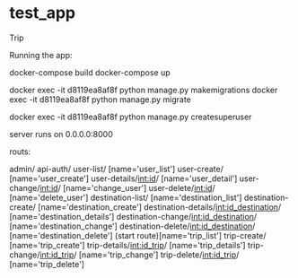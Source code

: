 # test_app
Trip

Running the app:

docker-compose build
docker-compose up

docker exec -it d8119ea8af8f python manage.py makemigrations
docker exec -it d8119ea8af8f python manage.py migrate

docker exec -it d8119ea8af8f python manage.py createsuperuser

server runs on 0.0.0.0:8000

routs:

admin/
api-auth/
user-list/ [name='user_list']
user-create/ [name='user_create']
user-details/<int:id>/ [name='user_detail']
user-change/<int:id>/ [name='change_user']
user-delete/<int:id>/ [name='delete_user']
destination-list/ [name='destination_list']
destination-create/ [name='destination_create']
destination-details/<int:id_destination>/ [name='destination_details']
destination-change/<int:id_destination>/ [name='destination_change']
destination-delete/<int:id_destination>/ [name='destination_delete']
(start route)[name='trip_list']
trip-create/ [name='trip_create']
trip-details/<int:id_trip>/ [name='trip_details']
trip-change/<int:id_trip>/ [name='trip_change']
trip-delete/<int:id_trip>/ [name='trip_delete']